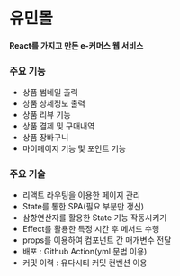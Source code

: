 <h1>유민몰</h1>
<h4>React를 가지고 만든 e-커머스 웹 서비스</h4>

<h3>주요 기능</h3>

<ul>
  <li>상품 썸네일 출력</li>
  <li>상품 상세정보 출력</li>
  <li>상품 리뷰 기능</li>
  <li>상품 결제 및 구매내역</li>
  <li>상품 장바구니</li>
  <li>마이페이지 기능 및 포인트 기능</li>
</ul>

<h3>주요 기술</h3>

<ul>
  <li>리액트 라우팅을 이용한 페이지 관리</li>
  <li>State를 통한 SPA(필요 부분만 갱신)</li>
  <li>삼항연산자를 활용한 State 기능 작동시키기</li>
  <li>Effect를 활용한 특정 시간 후 메서드 수행</li>
  <li>props를 이용하여 컴포넌트 간 매개변수 전달</li>
  <li>배포 : Github Action(yml 문법 이용)</li>  
  <li>커밋 이력 : 유다시티 커밋 컨벤션 이용</li>
</ul>
